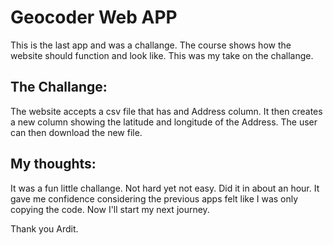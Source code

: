 # Geocoder Web APP

This is the last app and was a challange. The course shows how the website should function and look like. This was my take on the challange. 


## The Challange:
The website accepts a csv file that has and Address column. It then creates a new column showing the latitude and longitude of the Address. The user can then download the new file.

## My thoughts:
It was a fun little challange. Not hard yet not easy. Did it in about an hour. It gave me confidence considering the previous apps felt like I was only copying the code.
Now I'll start my next journey.

Thank you Ardit.
